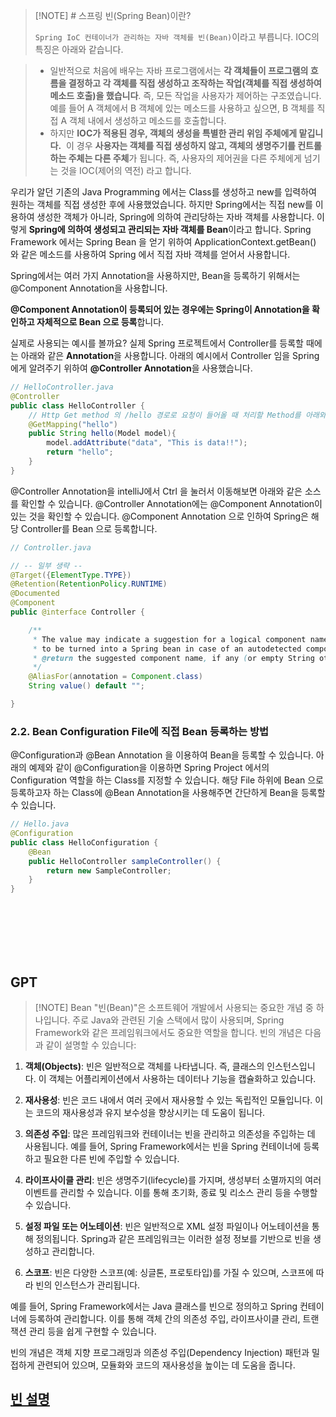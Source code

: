 



> [!NOTE] # 스프링 빈(Spring Bean)이란?
> 
> `Spring IoC 컨테이너가 관리하는 자바 객체를 빈(Bean)`이라고 부릅니다. 
> IOC의 특징은 아래와 같습니다.

> - 일반적으로 처음에 배우는 자바 프로그램에서는 **각 객체들이 프로그램의 흐름을 결정하고 각 객체를 직접 생성하고 조작하는 작업(객체를 직접 생성하여 메소드 호출)을 했습니다**.
>    즉, 모든 작업을 사용자가 제어하는 구조였습니다. 예를 들어 A 객체에서 B 객체에 있는
>    메소드를 사용하고 싶으면, B 객체를 직접 A 객체 내에서 생성하고 메소드를 호출합니다.
> - 하지만 **IOC가 적용된 경우, 객체의 생성을 특별한 관리 위임 주체에게 맡깁니다.** 
>    이 경우 **사용자는 객체를 직접 생성하지 않고, 객체의 생명주기를 컨트롤하는 주체는 다른 주체**가 됩니다. 
>    즉, 사용자의 제어권을 다른 주체에게 넘기는 것을 IOC(제어의 역전) 라고 합니다.

우리가 알던 기존의 Java Programming 에서는 Class를 생성하고 new를 입력하여 원하는 객체를 직접 생성한 후에 사용했었습니다. 
하지만 Spring에서는 직접 new를 이용하여 생성한 객체가 아니라, Spring에 의하여 관리당하는 
자바 객체를 사용합니다. 
이렇게 **Spring에 의하여 생성되고 관리되는 자바 객체를 Bean**이라고 합니다. 
Spring Framework 에서는 Spring Bean 을 얻기 위하여 ApplicationContext.getBean() 와 같은 메소드를 사용하여 Spring 에서 직접 자바 객체를 얻어서 사용합니다.

Spring에서는 여러 가지 Annotation을 사용하지만, Bean을 등록하기 위해서는 @Component Annotation을 사용합니다. 

**@Component Annotation이 등록되어 있는 경우에는 Spring이 Annotation을 확인하고 자체적으로 Bean 으로 등록**합니다.

실제로 사용되는 예시를 볼까요? 실제 Spring 프로젝트에서 Controller를 등록할 때에는 아래와 같은 **Annotation**을 사용합니다. 아래의 예시에서 Controller 임을 Spring 에게 알려주기 위하여 **@Controller Annotation**을 사용했습니다.

```java
// HelloController.java
@Controller
public class HelloController {
    // Http Get method 의 /hello 경로로 요청이 들어올 때 처리할 Method를 아래와 같이 @GetMapping Annotation을 사용하여 Mapping을 사용할 수 있습니다.
    @GetMapping("hello")
    public String hello(Model model){
        model.addAttribute("data", "This is data!!");
        return "hello";
    }
}
```

@Controller Annotation을 intelliJ에서 Ctrl 을 눌러서 이동해보면 아래와 같은 소스를 확인할 수 있습니다. @Controller Annotation에는 @Component Annotation이 있는 것을 확인할 수 있습니다. @Component Annotation 으로 인하여 Spring은 해당 Controller를 Bean 으로 등록합니다.

```java
// Controller.java

// -- 일부 생략 --
@Target({ElementType.TYPE})
@Retention(RetentionPolicy.RUNTIME)
@Documented
@Component
public @interface Controller {

	/**
	 * The value may indicate a suggestion for a logical component name,
	 * to be turned into a Spring bean in case of an autodetected component.
	 * @return the suggested component name, if any (or empty String otherwise)
	 */
	@AliasFor(annotation = Component.class)
	String value() default "";

}
```

### 2.2. Bean Configuration File에 직접 Bean 등록하는 방법

@Configuration과 @Bean Annotation 을 이용하여 Bean을 등록할 수 있습니다. 아래의 예제와 같이 @Configuration을 이용하면 Spring Project 에서의 Configuration 역할을 하는 Class를 지정할 수 있습니다. 해당 File 하위에 Bean 으로 등록하고자 하는 Class에 @Bean Annotation을 사용해주면 간단하게 Bean을 등록할 수 있습니다.

```java
// Hello.java
@Configuration
public class HelloConfiguration {
    @Bean
    public HelloController sampleController() {
        return new SampleController;
    }
}
```
<br>
<br><br>
<br><br>






## GPT

> [!NOTE] Bean
> "빈(Bean)"은 소프트웨어 개발에서 사용되는 중요한 개념 중 하나입니다. 주로 Java와 관련된 기술 스택에서 많이 사용되며, Spring Framework와 같은 프레임워크에서도 중요한 역할을 합니다.
빈의 개념은 다음과 같이 설명할 수 있습니다:

1. **객체(Objects)**: 빈은 일반적으로 객체를 나타냅니다. 즉, 클래스의 인스턴스입니다. 이 객체는 어플리케이션에서 사용하는 데이터나 기능을 캡슐화하고 있습니다.

2. **재사용성**: 빈은 코드 내에서 여러 곳에서 재사용할 수 있는 독립적인 모듈입니다. 이는 코드의 재사용성과 유지 보수성을 향상시키는 데 도움이 됩니다.

3. **의존성 주입**: 많은 프레임워크와 컨테이너는 빈을 관리하고 의존성을 주입하는 데 사용됩니다. 예를 들어, Spring Framework에서는 빈을 Spring 컨테이너에 등록하고 필요한 다른 빈에 주입할 수 있습니다.

4. **라이프사이클 관리**: 빈은 생명주기(lifecycle)를 가지며, 생성부터 소멸까지의 여러 이벤트를 관리할 수 있습니다. 이를 통해 초기화, 종료 및 리소스 관리 등을 수행할 수 있습니다.

5. **설정 파일 또는 어노테이션**: 빈은 일반적으로 XML 설정 파일이나 어노테이션을 통해 정의됩니다. Spring과 같은 프레임워크는 이러한 설정 정보를 기반으로 빈을 생성하고 관리합니다.

6. **스코프**: 빈은 다양한 스코프(예: 싱글톤, 프로토타입)를 가질 수 있으며, 스코프에 따라 빈의 인스턴스가 관리됩니다.

예를 들어, Spring Framework에서는 Java 클래스를 빈으로 정의하고 Spring 컨테이너에 등록하여 관리합니다. 이를 통해 객체 간의 의존성 주입, 라이프사이클 관리, 트랜잭션 관리 등을 쉽게 구현할 수 있습니다.

빈의 개념은 객체 지향 프로그래밍과 의존성 주입(Dependency Injection) 패턴과 밀접하게 관련되어 있으며, 모듈화와 코드의 재사용성을 높이는 데 도움을 줍니다.
## [빈 설명](https://melonicedlatte.com/2021/07/11/232800.html)


